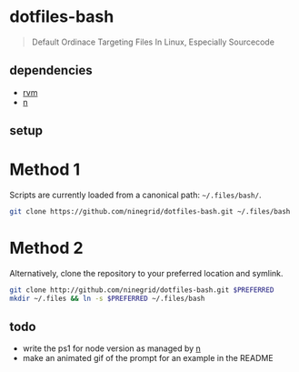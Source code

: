dotfiles-bash
========

> Default Ordinace Targeting Files In Linux, Especially Sourcecode


dependencies
--------

* [rvm](https://rvm.io)
* [n](https://github.com/visionmedia/n)

setup
--------

# Method 1

Scripts are currently loaded from a canonical path: `~/.files/bash/`.

```sh
git clone https://github.com/ninegrid/dotfiles-bash.git ~/.files/bash
```
# Method 2

Alternatively, clone the repository to your preferred location and symlink.

```sh
git clone http://github.com/ninegrid/dotfiles-bash.git $PREFERRED
mkdir ~/.files && ln -s $PREFERRED ~/.files/bash
```

todo
--------

* write the ps1 for node version as managed by [n](https://github.com/visionmedia/n)
* make an animated gif of the prompt for an example in the README


